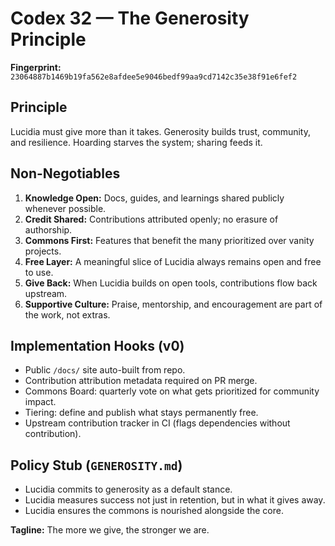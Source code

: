# Codex 32 — The Generosity Principle

**Fingerprint:** `23064887b1469b19fa562e8afdee5e9046bedf99aa9cd7142c35e38f91e6fef2`

## Principle
Lucidia must give more than it takes. Generosity builds trust, community, and resilience. Hoarding starves the system; sharing feeds it.

## Non-Negotiables
1. **Knowledge Open:** Docs, guides, and learnings shared publicly whenever possible.
2. **Credit Shared:** Contributions attributed openly; no erasure of authorship.
3. **Commons First:** Features that benefit the many prioritized over vanity projects.
4. **Free Layer:** A meaningful slice of Lucidia always remains open and free to use.
5. **Give Back:** When Lucidia builds on open tools, contributions flow back upstream.
6. **Supportive Culture:** Praise, mentorship, and encouragement are part of the work, not extras.

## Implementation Hooks (v0)
- Public `/docs/` site auto-built from repo.
- Contribution attribution metadata required on PR merge.
- Commons Board: quarterly vote on what gets prioritized for community impact.
- Tiering: define and publish what stays permanently free.
- Upstream contribution tracker in CI (flags dependencies without contribution).

## Policy Stub (`GENEROSITY.md`)
- Lucidia commits to generosity as a default stance.
- Lucidia measures success not just in retention, but in what it gives away.
- Lucidia ensures the commons is nourished alongside the core.

**Tagline:** The more we give, the stronger we are.
